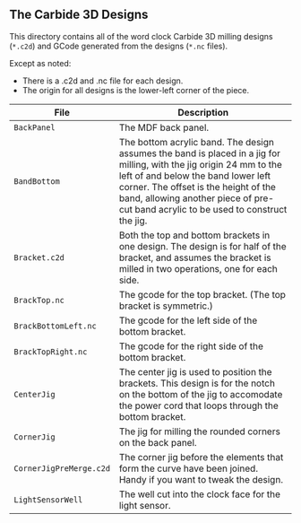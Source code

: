 ## The Carbide 3D Designs

This directory contains all of the word clock Carbide 3D milling
designs (`*.c2d`) and GCode generated from the designs (`*.nc` files).

Except as noted:

- There is a .c2d and .nc file for each design.
- The origin for all designs is the lower-left corner of the piece.

| File | Description |
|------|-------------|
| `BackPanel`| The MDF back panel. |
| `BandBottom` | The bottom acrylic band. The design assumes the band is placed in a jig for milling, with the jig origin 24 mm to the left of and below the band lower left corner. The offset is the height of the band, allowing another piece of pre-cut band acrylic to be used to construct the jig. |
| `Bracket.c2d` | Both the top and bottom brackets in one design. The design is for half of the bracket, and assumes the bracket is milled in two operations, one for each side. |
| `BrackTop.nc` | The gcode for the top bracket. (The top bracket is symmetric.) |
| `BrackBottomLeft.nc` | The gcode for the left side of the bottom bracket. |
| `BrackTopRight.nc` | The gcode for the right side of the bottom bracket. |
| `CenterJig` | The center jig is used to position the brackets. This design is for the notch on the bottom of the jig to accomodate the power cord that loops through the bottom bracket. |
| `CornerJig` | The jig for milling the rounded corners on the back panel. |
| `CornerJigPreMerge.c2d` | The corner jig before the elements that form the curve have been joined. Handy if you want to tweak the design. |
| `LightSensorWell` | The well cut into the clock face for the light sensor. |
